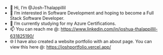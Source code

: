 - 👋 Hi, I’m @Josh-Thalappillil
- 👀 I’m interested in Software Development and hoping to become a Full Stack Software Developer.
- 🌱 I’m currently studying for my Azure Certifications.
- 📫 You can reach me @: https://www.linkedin.com/in/joshua-thalappillil-631825190/
- 🌐 I have also created a website portfolio with an about page. You can view this here @: https://joshportfolio.vercel.app/

<!---
Josh-Thalappillil/Josh-Thalappillil is a ✨ special ✨ repository because its `README.md` (this file) appears on your GitHub profile.
You can click the Preview link to take a look at your changes.
--->

